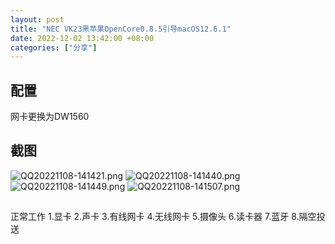 ```yaml
---
layout: post
title: "NEC VK23黑苹果OpenCore0.8.5引导macOS12.6.1"
date: 2022-12-02 13:42:00 +08:00
categories: ["分享"]
---
```


## 配置
网卡更换为DW1560

## 截图

![QQ20221108-141421.png][2]
![QQ20221108-141440.png][3]
![QQ20221108-141449.png][4]
![QQ20221108-141507.png][6]

##
正常工作
1.显卡
2.声卡
3.有线网卡
4.无线网卡
5.摄像头
6.读卡器
7.蓝牙
8.隔空投送


  [2]: https://blogcdn.asbid.cn/2022/11/08/1667888431.png
  [3]: https://blogcdn.asbid.cn/2022/11/08/1667888432.png
  [4]: https://blogcdn.asbid.cn/2022/11/08/1667888433.png
  [6]: https://blogcdn.asbid.cn/2022/11/08/1667888434.png
